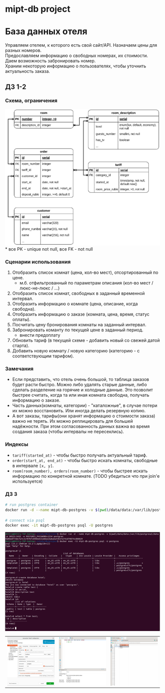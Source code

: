 # mipt-db project

# База данных отеля

Управляем отелем, к которого есть свой сайт/API. Назначаем цены для разных номеров.  
Предославляем информацию о свободных номерах, их стоимости. Даем возможность забронировать номер.  
Храним некоторую информацию о пользователях, чтобы уточнить актуальность заказа.

## ДЗ 1-2

### Схема, ограничения
![erd](img/erd.drawio.png)  
\* все PK - unique not null, все FK - not null

### Сценарии использования

1. Отобразить список комнат (цена, кол-во мест), отсортированный по цене.
   * м.б. отфильтрованный по параметрам описания (кол-во мест / люкс-не-люкс / ...)
1. Отобразить список комнат, свободных в заданный временной интервал.
1. Отобразить информацию о комнате (цена, описание, когда свободна).
1. Отобразить информацию о заказе (комната, цена, время, статус оплаты).
2. Посчитать цену бронирования комнаты на заданный интервал.
3. Забронировать команту по текущей цене в заданный период.
   * внести предоплату 
4. Обновить тариф (в текущей схеме - добавить новый со свежей датой старта).
5. Добавить новую комнату / новую категорию (категорию - с соответствующим тарифом).

### Замечания

* Если представить, что отель очень большой, то таблица заказов будет расти быстро. Можно либо удалять старые данные, либо сделать разделение на горячие и холодные данные. Это позволит быстрее считать, когда та или иная комната свободна, получать информацию о заказе.
* Часть данных(комнаты, категории) - "каталожные", в случае потери их можно восстановить. Или иногда делать резервную копию.
* А вот заказы, тарифы(они хранят информацию о стоимости заказа) важно не терять. Их можно реплицировать для большей надёжности. При этом согласованность данных важна во время создания заказа (чтобы интервалы не пересеклись).

### Индексы

* `tariff(started_at)` - чтобы быстро получать актуальный тариф.
* `order(start_at, end_at)` - чтобы быстро искать комнаты, свободные в интервале `[x, y]`.
* `room(room_number), orders(room_number)` - чтобы быстрее искать информацию по конкретной комнате. (TODO убедиться что при join'e используется)

### ДЗ 3

```bash
# run postgres container
docker run -d --name mipt-db-postgres -v $(pwd)/data/data:/var/lib/postgresql/data -p 20523:5432 -e POSTGRES_PASSWORD=1234 postgres

# connect via psql
docker exec -it mipt-db-postgres psql -U postgres
```

![psql](img/psql.png)

||||
|---|---|---|
|![dbeaver1](img/dbeaver_conn.png)|![dbeaver2](img/dbeaver_console.png)|![dbeaver3](img/dbeaver_table.png)|
